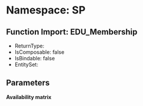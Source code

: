 # Namespace: SP

## Function Import: EDU_Membership

- ReturnType: 
- IsComposable: false
- IsBindable: false
- EntitySet: 

## Parameters

**Availability matrix**

